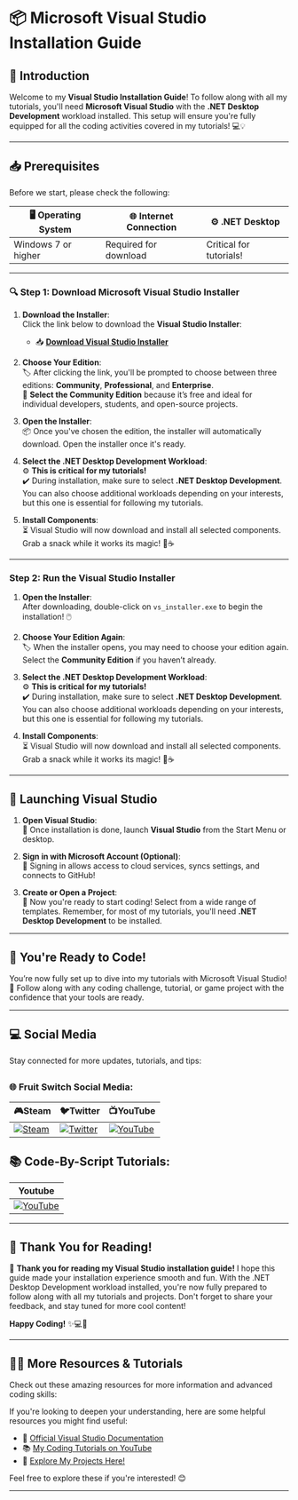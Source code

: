 # 📦   **Microsoft Visual Studio Installation Guide**

## 📜 **Introduction**

Welcome to my **Visual Studio Installation Guide**! To follow along with all my tutorials, you'll need **Microsoft Visual Studio** with the **.NET Desktop Development** workload installed. This setup will ensure you're fully equipped for all the coding activities covered in my tutorials! 💻💡

---

## 📥 **Prerequisites**

Before we start, please check the following:

| 🖥️ **Operating System** | 🌐 **Internet Connection** | ⚙️ **.NET Desktop** |
|-------------------------|----------------------------|---------------------|
| Windows 7 or higher      | Required for download       | Critical for tutorials!  |

---



### 🔍 Step 1: **Download Microsoft Visual Studio Installer**

1. **Download the Installer**:  
   Click the link below to download the **Visual Studio Installer**:  
   - 📥 [**Download Visual Studio Installer**](https://visualstudio.microsoft.com/downloads/)  

2. **Choose Your Edition**:  
   🏷️ After clicking the link, you'll be prompted to choose between three editions: **Community**, **Professional**, and **Enterprise**.  
   💚 **Select the Community Edition** because it’s free and ideal for individual developers, students, and open-source projects.  

3. **Open the Installer**:  
   📦 Once you've chosen the edition, the installer will automatically download. Open the installer once it's ready.

4. **Select the .NET Desktop Development Workload**:  
   ⚙️ **This is critical for my tutorials!**  
   ✔️ During installation, make sure to select **.NET Desktop Development**. You can also choose additional workloads depending on your interests, but this one is essential for following my tutorials.

5. **Install Components**:  
   ⏳ Visual Studio will now download and install all selected components. Grab a snack while it works its magic! 🍕☕


---

### Step 2: **Run the Visual Studio Installer**

1. **Open the Installer**:  
   After downloading, double-click on `vs_installer.exe` to begin the installation! 🖱️  

2. **Choose Your Edition Again**:  
   🏷️ When the installer opens, you may need to choose your edition again. Select the **Community Edition** if you haven’t already.  

3. **Select the .NET Desktop Development Workload**:  
   ⚙️ **This is critical for my tutorials!**  
   ✔️ During installation, make sure to select **.NET Desktop Development**. You can also choose additional workloads depending on your interests, but this one is essential for following my tutorials.

4. **Install Components**:  
   ⏳ Visual Studio will now download and install all selected components. Grab a snack while it works its magic! 🍕☕

---

## 🚀 **Launching Visual Studio**

1. **Open Visual Studio**:  
   🎉 Once installation is done, launch **Visual Studio** from the Start Menu or desktop.

2. **Sign in with Microsoft Account (Optional)**:  
   🔑 Signing in allows access to cloud services, syncs settings, and connects to GitHub!

3. **Create or Open a Project**:  
   📂 Now you're ready to start coding! Select from a wide range of templates. Remember, for most of my tutorials, you'll need **.NET Desktop Development** to be installed.

---

## 🎉 **You're Ready to Code!**

You’re now fully set up to dive into my tutorials with Microsoft Visual Studio! 🚀 Follow along with any coding challenge, tutorial, or game project with the confidence that your tools are ready.

---

## 💻 **Social Media**

Stay connected for more updates, tutorials, and tips:

## <h3> 🌐 Fruit Switch Social Media: </h3>      
| **🎮Steam** | **🐦Twitter** | **📺YouTube** |
|-----------|-------------|--------------|
| [![Steam](https://img.icons8.com/?size=48&id=zNqjI8XKkCv0&format=png)](https://store.steampowered.com/app/2248480/Fruit_Switch/) | [![Twitter](https://img.icons8.com/?size=50&id=phOKFKYpe00C&format=png)](https://x.com/Fruit_Switch) | [![YouTube](https://img.icons8.com/?size=48&id=19318&format=png)](https://www.youtube.com/@FruitSwitchTeam) | 

## 📚 Code-By-Script Tutorials:
| **Youtube** | 
|-----------|
 [![YouTube](https://img.icons8.com/?size=48&id=19318&format=png)](https://www.youtube.com/@CodeByScript) | 
---

## 📝 **Thank You for Reading!**

🙏 **Thank you for reading my Visual Studio installation guide!** I hope this guide made your installation experience smooth and fun. With the .NET Desktop Development workload installed, you're now fully prepared to follow along with all my tutorials and projects. Don't forget to share your feedback, and stay tuned for more cool content!

**Happy Coding!** ✨💻🚀

---

## 🧑‍🏫 **More Resources & Tutorials**

Check out these amazing resources for more information and advanced coding skills:

If you're looking to deepen your understanding, here are some helpful resources you might find useful:

- 🌟 [Official Visual Studio Documentation](https://docs.microsoft.com/en-us/visualstudio/)
- 📚 [My Coding Tutorials on YouTube](https://www.youtube.com/@CodeByScript)
- 🚀 [Explore My Projects Here!](https://github.com/Code-By-Script?tab=stars)  

Feel free to explore these if you're interested! 😊

---


